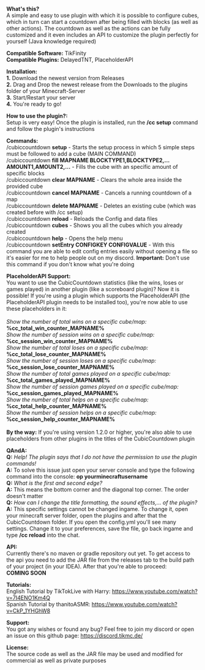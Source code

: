**What's this?** <br>
A simple and easy to use plugin with which it is possible to configure cubes, which in turn can start a countdown after
being filled with blocks (as well as other actions). The countdown as well as the actions can be fully customized and it
even includes an API to customize the plugin perfectly for yourself (Java knowledge required)

**Compatible Software:** TikFinity <br>
**Compatible Plugins:** DelayedTNT, PlaceholderAPI

**Installation:** <br>
**1.** Download the newest version from Releases <br>
**2.** Drag and Drop the newest release from the Downloads to the plugins folder of your Minecraft-Server <br>
**3.** Start/Restart your server <br>
**4.** You're ready to go!<br>

**How to use the plugin?:** <br>
Setup is very easy! Once the plugin is installed, run the **/cc setup** command and follow the plugin's instructions

**Commands:**
<br> /cubiccountdown **setup** - Starts the setup process in which 5 simple steps must be followed to add a cube (MAIN
COMMAND)
<br> /cubiccountdown **fill MAPNAME BLOCKTYPE1,BLOCKTYPE2,... AMOUNT1,AMOUNT2,...** - Fills the cube with an specific amount of specific blocks
<br> /cubiccountdown **clear MAPNAME** - Clears the whole area inside the provided cube
<br> /cubiccountdown **cancel MAPNAME** - Cancels a running countdown of a map
<br> /cubiccountdown **delete MAPNAME** - Deletes an existing cube (which was created before with /cc setup)
<br> /cubiccountdown **reload** - Reloads the Config and data files
<br> /cubiccountdown **cubes** - Shows you all the cubes which you already created
<br> /cubiccountdown **help** - Opens the help menu
<br> /cubiccountdown **setEntry CONFIGKEY CONFIGVALUE** - With this command you are able to edit config entries easily without opening a file so it's easier for me to help people out on my discord. **Important:** Don't use this command if you don't know what you're doing

**PlaceholderAPI Support:**
<br>You want to use the CubicCountdown statistics (like the wins, loses or games played) in another plugin (like a scoreboard plugin)? Now it is possible! If you're using a plugin which supports the PlaceholderAPI (the PlaceholderAPI plugin needs to be installed too), you're now able to use these placeholders in it:
<br>
<br>*Show the number of total wins on a specific cube/map:* **%cc_total_win_counter_MAPNAME%**
<br>*Show the number of session wins on a specific cube/map:* **%cc_session_win_counter_MAPNAME%**
<br>*Show the number of total loses on a specific cube/map:* **%cc_total_lose_counter_MAPNAME%**
<br>*Show the number of session loses on a specific cube/map:* **%cc_session_lose_counter_MAPNAME%**
<br>*Show the number of total games played on a specific cube/map:* **%cc_total_games_played_MAPNAME%**
<br>*Show the number of session games played on a specific cube/map:* **%cc_session_games_played_MAPNAME%**
<br>*Show the number of total helps on a specific cube/map:* **%cc_total_help_counter_MAPNAME%**
<br>*Show the number of session helps on a specific cube/map:* **%cc_session_help_counter_MAPNAME%**
<br>
<br>**By the way:** If you're using version 1.2.0 or higher, you're also able to use placeholders from other plugins in the titles of the CubicCountdown plugin

**QAndA:**
<br>**Q:** *Help! The plugin says that I do not have the permission to use the plugin commands!*
<br>**A:** To solve this issue just open your server console and type the following command into the console: **op
yourminecraftusername**
<br>**Q:** *What is the first and second edge?*
<br>**A:** This means the bottom corner and the diagonal top corner. The order doesn't matter
<br>**Q:** *How can I change the title formatting, the sound effects,... of the plugin?*
<br>**A:** This specific settings cannot be changed ingame. To change it, open your minecraft server folder, open the
plugins and after that the CubicCountdown folder. If you open the config.yml you'll see many settings. Change it to your
preferences, save the file, go back ingame and type **/cc reload** into the chat.

**API:**
<br> Currently there's no maven or gradle repository out yet. To get access to the api you need to add the JAR file
from the releases tab to the build path of your project (in your IDEA). After that you're able to proceed:
<br> **COMING SOON**

**Tutorials:**
<br>English Tutorial by TikTokLive with Harry: https://www.youtube.com/watch?v=7I4ENO1Km4Q
<br>Spanish Tutorial by thanitoASMR: https://www.youtube.com/watch?v=CkP_1YHGhW8

**Support:** <br>
You got any wishes or found any bug? Feel free to join my discord or open an issue on this github page: https://discord.tikmc.de/

**License:** <br>
The source code as well as the JAR file may be used and modified for commercial as well as private
purposes <br>
